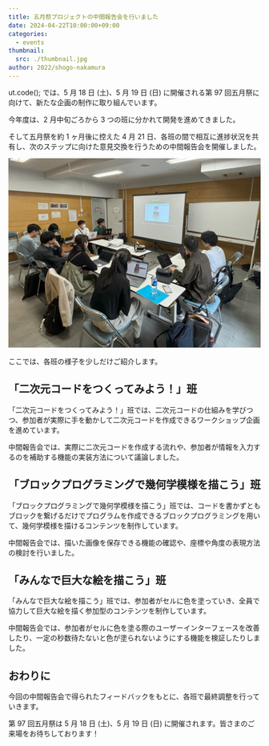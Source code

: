 ```yaml
---
title: 五月祭プロジェクトの中間報告会を行いました
date: 2024-04-22T10:00:00+09:00
categories:
  - events
thumbnail:
  src: ./thumbnail.jpg
author: 2022/shogo-nakamura
---
```


ut.code(); では、5 月 18 日 (土)、5 月 19 日 (日) に開催される第 97 回五月祭に向けて、新たな企画の制作に取り組んでいます。

今年度は、2 月中旬ごろから 3 つの班に分かれて開発を進めてきました。

そして五月祭を約 1 ヶ月後に控えた 4 月 21 日、各班の間で相互に進捗状況を共有し、次のステップに向けた意見交換を行うための中間報告会を開催しました。

![制作した企画を実際に動かしながら議論する様子](./discussion.jpg)

ここでは、各班の様子を少しだけご紹介します。

## 「二次元コードをつくってみよう！」班

「二次元コードをつくってみよう！」班では、二次元コードの仕組みを学びつつ、参加者が実際に手を動かして二次元コードを作成できるワークショップ企画を進めています。

中間報告会では、実際に二次元コードを作成する流れや、参加者が情報を入力するのを補助する機能の実装方法について議論しました。

## 「ブロックプログラミングで幾何学模様を描こう」班

「ブロックプログラミングで幾何学模様を描こう」班では、コードを書かずともブロックを繋げるだけでプログラムを作成できるブロックプログラミングを用いて、幾何学模様を描けるコンテンツを制作しています。

中間報告会では、描いた画像を保存できる機能の確認や、座標や角度の表現方法の検討を行いました。

## 「みんなで巨大な絵を描こう」班

「みんなで巨大な絵を描こう」班では、参加者がセルに色を塗っていき、全員で協力して巨大な絵を描く参加型のコンテンツを制作しています。

中間報告会では、参加者がセルに色を塗る際のユーザーインターフェースを改善したり、一定の秒数待たないと色が塗られないようにする機能を検証したりしました。

## おわりに

今回の中間報告会で得られたフィードバックをもとに、各班で最終調整を行っていきます。

第 97 回五月祭は 5 月 18 日 (土)、5 月 19 日 (日) に開催されます。皆さまのご来場をお待ちしております！

